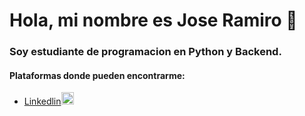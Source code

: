 # Hola, mi nombre es Jose Ramiro 👋

### Soy estudiante de programacion en Python y Backend.

#### Plataformas donde pueden encontrarme:
- [Linkedlin](https://www.linkedin.com/in/ramirofordev01?lipi=urn%3Ali%3Apage%3Ad_flagship3_profile_view_base_contact_details%3BmHkNlLP1TyqPmhK6dTvY5g%3D%3D)<img src = "https://img.icons8.com/color/512/linkedin.png" width = 20 height = 20>
